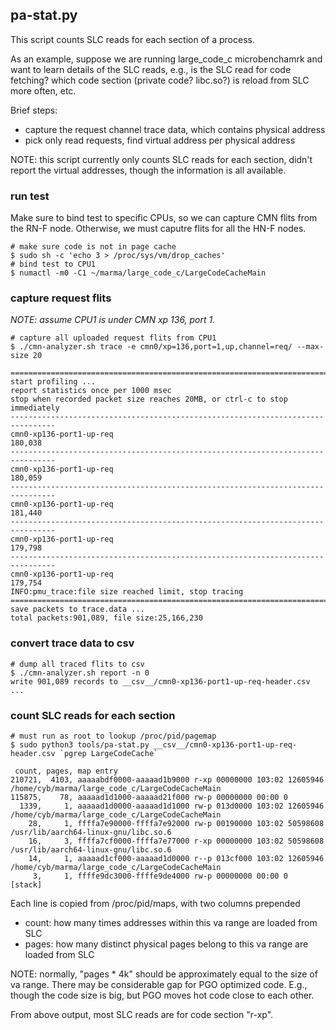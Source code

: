 ## pa-stat.py

This script counts SLC reads for each section of a process.

As an example, suppose we are running large_code_c microbenchamrk and want to
learn details of the SLC reads, e.g., is the SLC read for code fetching? which
code section (private code? libc.so?) is reload from SLC more often, etc.

Brief steps:
- capture the request channel trace data, which contains physical address
- pick only read requests, find virtual address per physical address

NOTE: this script currently only counts SLC reads for each section, didn't
report the virtual addresses, though the information is all available.

### run test
Make sure to bind test to specific CPUs, so we can capture CMN flits from the
RN-F node. Otherwise, we must caputre flits for all the HN-F nodes.
```
# make sure code is not in page cache
$ sudo sh -c 'echo 3 > /proc/sys/vm/drop_caches'
# bind test to CPU1
$ numactl -m0 -C1 ~/marma/large_code_c/LargeCodeCacheMain
```

### capture request flits
*NOTE: assume CPU1 is under CMN xp 136, port 1.*
```
# capture all uploaded request flits from CPU1
$ ./cmn-analyzer.sh trace -e cmn0/xp=136,port=1,up,channel=req/ --max-size 20

================================================================================
start profiling ...
report statistics once per 1000 msec
stop when recorded packet size reaches 20MB, or ctrl-c to stop immediately
--------------------------------------------------------------------------------
cmn0-xp136-port1-up-req                                                  180,038
--------------------------------------------------------------------------------
cmn0-xp136-port1-up-req                                                  180,059
--------------------------------------------------------------------------------
cmn0-xp136-port1-up-req                                                  181,440
--------------------------------------------------------------------------------
cmn0-xp136-port1-up-req                                                  179,798
--------------------------------------------------------------------------------
cmn0-xp136-port1-up-req                                                  179,754
INFO:pmu_trace:file size reached limit, stop tracing
================================================================================
save packets to trace.data ...
total packets:901,089, file size:25,166,230
```

### convert trace data to csv
```
# dump all traced flits to csv
$ ./cmn-analyzer.sh report -n 0
write 901,089 records to __csv__/cmn0-xp136-port1-up-req-header.csv ...
```

### count SLC reads for each section
```
# must run as root to lookup /proc/pid/pagemap
$ sudo python3 tools/pa-stat.py __csv__/cmn0-xp136-port1-up-req-header.csv `pgrep LargeCodeCache`

 count, pages, map entry
210721,  4103, aaaaabdf0000-aaaaad1b9000 r-xp 00000000 103:02 12605946                  /home/cyb/marma/large_code_c/LargeCodeCacheMain
115875,    78, aaaaad1d1000-aaaaad21f000 rw-p 00000000 00:00 0
  1339,     1, aaaaad1d0000-aaaaad1d1000 rw-p 013d0000 103:02 12605946                  /home/cyb/marma/large_code_c/LargeCodeCacheMain
    28,     1, ffffa7e90000-ffffa7e92000 rw-p 00190000 103:02 50598608                  /usr/lib/aarch64-linux-gnu/libc.so.6
    16,     3, ffffa7cf0000-ffffa7e77000 r-xp 00000000 103:02 50598608                  /usr/lib/aarch64-linux-gnu/libc.so.6
    14,     1, aaaaad1cf000-aaaaad1d0000 r--p 013cf000 103:02 12605946                  /home/cyb/marma/large_code_c/LargeCodeCacheMain
     3,     1, ffffe9dc3000-ffffe9de4000 rw-p 00000000 00:00 0                          [stack]
```
Each line is copied from /proc/pid/maps, with two columns prepended
- count: how many times addresses within this va range are loaded from SLC
- pages: how many distinct physical pages belong to this va range are loaded from SLC

NOTE: normally, "pages * 4k" should be approximately equal to the size of va range.
There may be considerable gap for PGO optimized code. E.g., though the code size is
big, but PGO moves hot code close to each other.

From above output, most SLC reads are for code section "r-xp".
